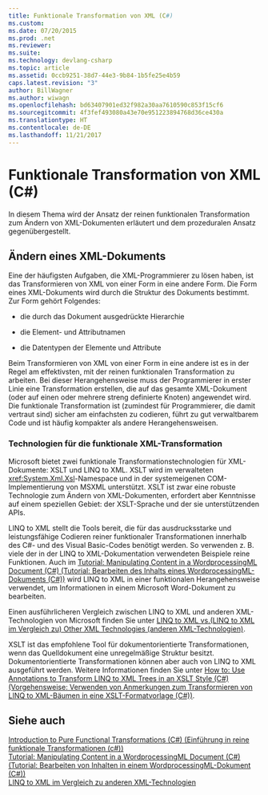 ```yaml
---
title: Funktionale Transformation von XML (C#)
ms.custom: 
ms.date: 07/20/2015
ms.prod: .net
ms.reviewer: 
ms.suite: 
ms.technology: devlang-csharp
ms.topic: article
ms.assetid: 0ccb9251-38d7-44e3-9b84-1b5fe25e4b59
caps.latest.revision: "3"
author: BillWagner
ms.author: wiwagn
ms.openlocfilehash: bd63407901ed32f982a30aa7610590c853f15cf6
ms.sourcegitcommit: 4f3fef493080a43e70e951223894768d36ce430a
ms.translationtype: HT
ms.contentlocale: de-DE
ms.lasthandoff: 11/21/2017
---
```

# <a name="functional-transformation-of-xml-c"></a>Funktionale Transformation von XML (C#)
In diesem Thema wird der Ansatz der reinen funktionalen Transformation zum Ändern von XML-Dokumenten erläutert und dem prozeduralen Ansatz gegenübergestellt.  
  
## <a name="modifying-an-xml-document"></a>Ändern eines XML-Dokuments  
 Eine der häufigsten Aufgaben, die XML-Programmierer zu lösen haben, ist das Transformieren von XML von einer Form in eine andere Form. Die Form eines XML-Dokuments wird durch die Struktur des Dokuments bestimmt. Zur Form gehört Folgendes:  
  
-   die durch das Dokument ausgedrückte Hierarchie  
  
-   die Element- und Attributnamen  
  
-   die Datentypen der Elemente und Attribute  
  
 Beim Transformieren von XML von einer Form in eine andere ist es in der Regel am effektivsten, mit der reinen funktionalen Transformation zu arbeiten. Bei dieser Herangehensweise muss der Programmierer in erster Linie eine Transformation erstellen, die auf das gesamte XML-Dokument (oder auf einen oder mehrere streng definierte Knoten) angewendet wird. Die funktionale Transformation ist (zumindest für Programmierer, die damit vertraut sind) sicher am einfachsten zu codieren, führt zu gut verwaltbarem Code und ist häufig kompakter als andere Herangehensweisen.  
  
### <a name="xml-functional-transformational-technologies"></a>Technologien für die funktionale XML-Transformation  
 Microsoft bietet zwei funktionale Transformationstechnologien für XML-Dokumente: XSLT und LINQ to XML. XSLT wird im verwalteten <xref:System.Xml.Xsl>-Namespace und in der systemeigenen COM-Implementierung von MSXML unterstützt. XSLT ist zwar eine robuste Technologie zum Ändern von XML-Dokumenten, erfordert aber Kenntnisse auf einem speziellen Gebiet: der XSLT-Sprache und der sie unterstützenden APIs.  
  
 LINQ to XML stellt die Tools bereit, die für das ausdrucksstarke und leistungsfähige Codieren reiner funktionaler Transformationen innerhalb des C#- und des Visual Basic-Codes benötigt werden. So verwenden z. B. viele der in der LINQ to XML-Dokumentation verwendeten Beispiele reine Funktionen. Auch im [Tutorial: Manipulating Content in a WordprocessingML Document (C#) (Tutorial: Bearbeiten des Inhalts eines WordprocessingML-Dokuments (C#))](../../../../csharp/programming-guide/concepts/linq/tutorial-manipulating-content-in-a-wordprocessingml-document.md) wird LINQ to XML in einer funktionalen Herangehensweise verwendet, um Informationen in einem Microsoft Word-Dokument zu bearbeiten.  
  
 Einen ausführlicheren Vergleich zwischen LINQ to XML und anderen XML-Technologien von Microsoft finden Sie unter [LINQ to XML vs.(LINQ to XML im Vergleich zu) Other XML Technologies (anderen XML-Technologien)](../../../../csharp/programming-guide/concepts/linq/linq-to-xml-vs-other-xml-technologies.md).  
  
 XSLT ist das empfohlene Tool für dokumentorientierte Transformationen, wenn das Quelldokument eine unregelmäßige Struktur besitzt. Dokumentorientierte Transformationen können aber auch von LINQ to XML ausgeführt werden. Weitere Informationen finden Sie unter [How to: Use Annotations to Transform LINQ to XML Trees in an XSLT Style (C#) (Vorgehensweise: Verwenden von Anmerkungen zum Transformieren von LINQ to XML-Bäumen in eine XSLT-Formatvorlage (C#))](../../../../csharp/programming-guide/concepts/linq/how-to-use-annotations-to-transform-linq-to-xml-trees-in-an-xslt-style.md).  
  
## <a name="see-also"></a>Siehe auch  
 [Introduction to Pure Functional Transformations (C#) (Einführung in reine funktionale Transformationen (c#))](../../../../csharp/programming-guide/concepts/linq/introduction-to-pure-functional-transformations.md)  
 [Tutorial: Manipulating Content in a WordprocessingML Document (C#) (Tutorial: Bearbeiten von Inhalten in einem WordprocessingML-Dokument (C#))](../../../../csharp/programming-guide/concepts/linq/tutorial-manipulating-content-in-a-wordprocessingml-document.md)  
 [LINQ to XML im Vergleich zu anderen XML-Technologien](../../../../csharp/programming-guide/concepts/linq/linq-to-xml-vs-other-xml-technologies.md)
